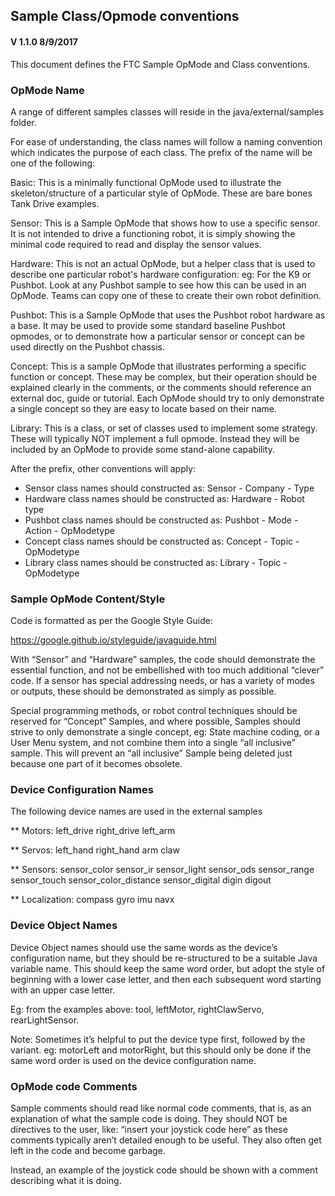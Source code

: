 ## Sample Class/Opmode conventions

#### V 1.1.0  8/9/2017

This document defines the FTC Sample OpMode and Class conventions.

### OpMode Name

A range of different samples classes will reside in the java/external/samples folder.

For ease of understanding, the class names will follow a naming convention which indicates the
purpose of each class. The prefix of the name will be one of the following:

Basic:        This is a minimally functional OpMode used to illustrate the skeleton/structure of a
particular style of OpMode. These are bare bones Tank Drive examples.

Sensor:        This is a Sample OpMode that shows how to use a specific sensor. It is not intended
to drive a functioning robot, it is simply showing the minimal code required to read and display the
sensor values.

Hardware:    This is not an actual OpMode, but a helper class that is used to describe one
particular robot's hardware configuration:   eg: For the K9 or Pushbot. Look at any Pushbot sample
to see how this can be used in an OpMode. Teams can copy one of these to create their own robot
definition.

Pushbot:    This is a Sample OpMode that uses the Pushbot robot hardware as a base. It may be used
to provide some standard baseline Pushbot opmodes, or to demonstrate how a particular sensor or
concept can be used directly on the Pushbot chassis.

Concept:    This is a sample OpMode that illustrates performing a specific function or concept.
These may be complex, but their operation should be explained clearly in the comments, or the
comments should reference an external doc, guide or tutorial. Each OpMode should try to only
demonstrate a single concept so they are easy to locate based on their name.

Library:    This is a class, or set of classes used to implement some strategy. These will typically
NOT implement a full opmode. Instead they will be included by an OpMode to provide some stand-alone
capability.

After the prefix, other conventions will apply:

* Sensor class names should constructed as:       Sensor - Company - Type
* Hardware class names should be constructed as:  Hardware - Robot type
* Pushbot class names should be constructed as:   Pushbot - Mode - Action - OpModetype
* Concept class names should be constructed as:   Concept - Topic - OpModetype
* Library class names should be constructed as:   Library - Topic - OpModetype

### Sample OpMode Content/Style

Code is formatted as per the Google Style Guide:

https://google.github.io/styleguide/javaguide.html

With “Sensor” and “Hardware” samples, the code should demonstrate the essential function, and not be
embellished with too much additional “clever” code. If a sensor has special addressing needs, or has
a variety of modes or outputs, these should be demonstrated as simply as possible.

Special programming methods, or robot control techniques should be reserved for “Concept” Samples,
and where possible, Samples should strive to only demonstrate a single concept, eg: State machine
coding, or a User Menu system, and not combine them into a single “all inclusive” sample. This will
prevent an “all inclusive” Sample being deleted just because one part of it becomes obsolete.

### Device Configuration Names

The following device names are used in the external samples

** Motors:
left_drive right_drive left_arm

** Servos:
left_hand right_hand arm claw

** Sensors:
sensor_color sensor_ir sensor_light sensor_ods sensor_range sensor_touch sensor_color_distance
sensor_digital digin digout

** Localization:
compass gyro imu navx

### Device Object Names

Device Object names should use the same words as the device’s configuration name, but they should be
re-structured to be a suitable Java variable name. This should keep the same word order, but adopt
the style of beginning with a lower case letter, and then each subsequent word starting with an
upper case letter.

Eg: from the examples above:  tool, leftMotor, rightClawServo, rearLightSensor.

Note:  Sometimes it’s helpful to put the device type first, followed by the variant. eg:  motorLeft
and motorRight, but this should only be done if the same word order is used on the device
configuration name.

### OpMode code Comments

Sample comments should read like normal code comments, that is, as an explanation of what the sample
code is doing. They should NOT be directives to the user, like: “insert your joystick code here” as
these comments typically aren’t detailed enough to be useful. They also often get left in the code
and become garbage.

Instead, an example of the joystick code should be shown with a comment describing what it is doing.
